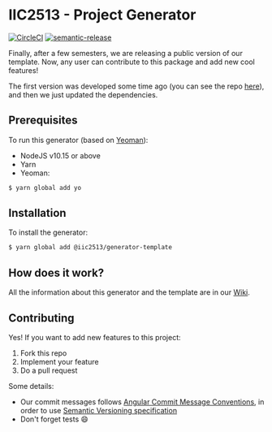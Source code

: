 # IIC2513 - Project Generator

[![CircleCI](https://circleci.com/gh/IIC2513/generator-template.svg?style=svg)](https://circleci.com/gh/IIC2513/generator-template)
[![semantic-release](https://img.shields.io/badge/%20%20%F0%9F%93%A6%F0%9F%9A%80-semantic--release-e10079.svg)](https://github.com/semantic-release/semantic-release)

Finally, after a few semesters, we are releasing a public version of our template. Now, any user can contribute to this package and add new cool features!

The first version was developed some time ago (you can see the repo [here](https://github.com/IIC2513/template)), and then we just updated the dependencies.

## Prerequisites

To run this generator (based on [Yeoman](https://yeoman.io/)):

* NodeJS v10.15 or above
* Yarn
* Yeoman:

```bash
$ yarn global add yo
```

## Installation

To install the generator:

```bash
$ yarn global add @iic2513/generator-template
```

## How does it work?

All the information about this generator and the template are in our [Wiki](https://github.com/IIC2513/template-generator/wiki).

## Contributing

Yes! If you want to add new features to this project:

1. Fork this repo
2. Implement your feature
3. Do a pull request

Some details:

* Our commit messages follows [Angular Commit Message Conventions](https://github.com/angular/angular.js/blob/master/DEVELOPERS.md#-git-commit-guidelines), in order to use [Semantic Versioning specification](https://semver.org/)
* Don't forget tests :smile:
